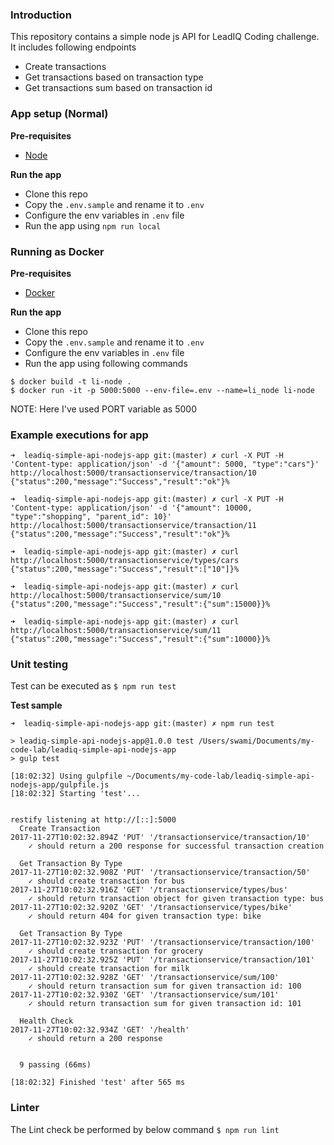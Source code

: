 ### Introduction
This repository contains a simple node js API for LeadIQ Coding challenge.
It includes following endpoints
- Create transactions
- Get transactions based on transaction type
- Get transactions sum based on transaction id

### App setup (Normal)
**Pre-requisites**
- [Node](https://nodejs.org/en/download/)

**Run the app**
- Clone this repo
- Copy the `.env.sample` and rename it to `.env`
- Configure the env variables in `.env` file
- Run the app using `npm run local`

### Running as Docker
**Pre-requisites**
- [Docker](https://www.docker.com/docker-mac)

**Run the app**
- Clone this repo
- Copy the `.env.sample` and rename it to `.env`
- Configure the env variables in `.env` file
- Run the app using following commands
```
$ docker build -t li-node .
$ docker run -it -p 5000:5000 --env-file=.env --name=li_node li-node
```

NOTE: Here I've used PORT variable as 5000

### Example executions for app
```
➜  leadiq-simple-api-nodejs-app git:(master) ✗ curl -X PUT -H 'Content-type: application/json' -d '{"amount": 5000, "type":"cars"}' http://localhost:5000/transactionservice/transaction/10
{"status":200,"message":"Success","result":"ok"}%

➜  leadiq-simple-api-nodejs-app git:(master) ✗ curl -X PUT -H 'Content-type: application/json' -d '{"amount": 10000, "type":"shopping", "parent_id": 10}' http://localhost:5000/transactionservice/transaction/11
{"status":200,"message":"Success","result":"ok"}%

➜  leadiq-simple-api-nodejs-app git:(master) ✗ curl http://localhost:5000/transactionservice/types/cars
{"status":200,"message":"Success","result":["10"]}%

➜  leadiq-simple-api-nodejs-app git:(master) ✗ curl http://localhost:5000/transactionservice/sum/10
{"status":200,"message":"Success","result":{"sum":15000}}%

➜  leadiq-simple-api-nodejs-app git:(master) ✗ curl http://localhost:5000/transactionservice/sum/11
{"status":200,"message":"Success","result":{"sum":10000}}%
```

### Unit testing
Test can be executed as
`$ npm run test`

**Test sample**
```
➜  leadiq-simple-api-nodejs-app git:(master) ✗ npm run test

> leadiq-simple-api-nodejs-app@1.0.0 test /Users/swami/Documents/my-code-lab/leadiq-simple-api-nodejs-app
> gulp test

[18:02:32] Using gulpfile ~/Documents/my-code-lab/leadiq-simple-api-nodejs-app/gulpfile.js
[18:02:32] Starting 'test'...


restify listening at http://[::]:5000
  Create Transaction
2017-11-27T10:02:32.894Z 'PUT' '/transactionservice/transaction/10'
    ✓ should return a 200 response for successful transaction creation

  Get Transaction By Type
2017-11-27T10:02:32.908Z 'PUT' '/transactionservice/transaction/50'
    ✓ should create transaction for bus
2017-11-27T10:02:32.916Z 'GET' '/transactionservice/types/bus'
    ✓ should return transaction object for given transaction type: bus
2017-11-27T10:02:32.920Z 'GET' '/transactionservice/types/bike'
    ✓ should return 404 for given transaction type: bike

  Get Transaction By Type
2017-11-27T10:02:32.923Z 'PUT' '/transactionservice/transaction/100'
    ✓ should create transaction for grocery
2017-11-27T10:02:32.925Z 'PUT' '/transactionservice/transaction/101'
    ✓ should create transaction for milk
2017-11-27T10:02:32.928Z 'GET' '/transactionservice/sum/100'
    ✓ should return transaction sum for given transaction id: 100
2017-11-27T10:02:32.930Z 'GET' '/transactionservice/sum/101'
    ✓ should return transaction sum for given transaction id: 101

  Health Check
2017-11-27T10:02:32.934Z 'GET' '/health'
    ✓ should return a 200 response


  9 passing (66ms)

[18:02:32] Finished 'test' after 565 ms
```

### Linter
The Lint check be performed by below command
`$ npm run lint`
